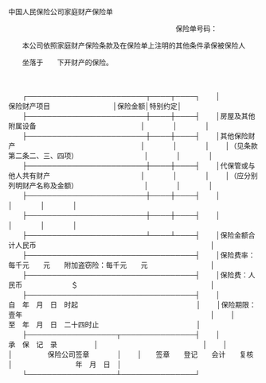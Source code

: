 



中国人民保险公司家庭财产保险单



 

　　　　　　　　　　　　　　　　　　　　　　　　保险单号码：　　

　　本公司依照家庭财产保险条款及在保险单上注明的其他条件承保被保险人

　　坐落于　　下开财产的保险。

　　


　　┌────────────────────────┬────┬────┐
　　│　　　　　　　　　保险财产项目　　　　　　　　　│保险金额│特别约定│
　　├────────────────────────┼────┼────┤
　　│房屋及其他附属设备　　　　　　　　　　　　　　　│　　　　│　　　　│
　　├────────────────────────┼────┼────┤
　　│其他保险财产　　　　　　　　　　　　　　　　　　│　　　　│　　　　│
　　│（见条款第二条二、三、四项）　　　　　　　　　　│　　　　│　　　　│
　　├────────────────────────┼────┼────┤
　　│代保管或与他人共有财产　　　　　　　　　　　　　│　　　　│　　　　│
　　│（应分别列明财产名称及金额）　　　　　　　　　　│　　　　│　　　　│
　　├────────────────────────┼────┼────┤
　　│　　　　　　　　　　　　　　　　　　　　　　　　│　　　　│　　　　│
　　├────────────────────────┼────┼────┤
　　│　　　　　　　　　　　　　　　　　　　　　　　　│　　　　│　　　　│
　　├────────────────────────┴────┴────┤
　　│保险金额合计人民币　　　　　　　　　　　　　　　　　　　　　　　　　│
　　├──────────────────────────────────┤
　　│保险费率：每千元　　元　　附加盗窃险：每千元　　元　　　　　　　　　│
　　├──────────────────────────────────┤
　　│保险费：人民币　　　　　　　＄　　　　　　　　　　　　　　　　　　　│
　　├──────────────────────────────────┤
　　│　　　　　　　自　年　月　日　时起　　　　　　　　　　　　　　　　　│
　　│保险期限：壹年　　　　　　　　　　　　　　　　　　　　　　　　　　　│
　　│　　　　　　　至　年　月　日　二十四时止　　　　　　　　　　　　　　│
　　├──────────────────┬───────────────┤
　　│　　　　　 承　保　记　录　　　　　 │　　　　　　　　　　　　　　　│
　　│　　　　　　　　　　　　　　　　　　│　　　　　保险公司签章　　　　│
　　│　　签章　　登记　　会计　　复核　　│　　　　　　　　　年　月　日　│
　　└──────────────────┴───────────────┘
　　
